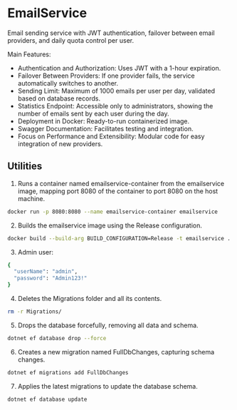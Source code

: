 # EmailService

Email sending service with JWT authentication, failover between email providers, and daily quota control per user.

Main Features:
- Authentication and Authorization: Uses JWT with a 1-hour expiration.
- Failover Between Providers: If one provider fails, the service automatically switches to another.
- Sending Limit: Maximum of 1000 emails per user per day, validated based on database records.
- Statistics Endpoint: Accessible only to administrators, showing the number of emails sent by each user during the day.
- Deployment in Docker: Ready-to-run containerized image.
- Swagger Documentation: Facilitates testing and integration.
- Focus on Performance and Extensibility: Modular code for easy integration of new providers.

## Utilities
1. Runs a container named emailservice-container from the emailservice image, mapping port 8080 of the container to port 8080 on the host machine.
```sh
docker run -p 8080:8080 --name emailservice-container emailservice
```

2. Builds the emailservice image using the Release configuration.
```sh
docker build --build-arg BUILD_CONFIGURATION=Release -t emailservice .
```

3. Admin user:
```sh
{
  "userName": "admin",
  "password": "Admin123!"
}
```

4. Deletes the Migrations folder and all its contents.
```sh
rm -r Migrations/
```

5. Drops the database forcefully, removing all data and schema.
```sh
dotnet ef database drop --force
```

6. Creates a new migration named FullDbChanges, capturing schema changes.
```sh
dotnet ef migrations add FullDbChanges
```

7. Applies the latest migrations to update the database schema.
```sh
dotnet ef database update
```